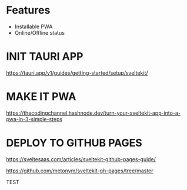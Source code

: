 # Features

- Installable PWA
- Online/Offline status



# INIT TAURI APP

https://tauri.app/v1/guides/getting-started/setup/sveltekit/

# MAKE IT PWA

https://thecodingchannel.hashnode.dev/turn-your-sveltekit-app-into-a-pwa-in-3-simple-steps

# DEPLOY TO GITHUB PAGES

https://sveltesaas.com/articles/sveltekit-github-pages-guide/

https://github.com/metonym/sveltekit-gh-pages/tree/master


TEST